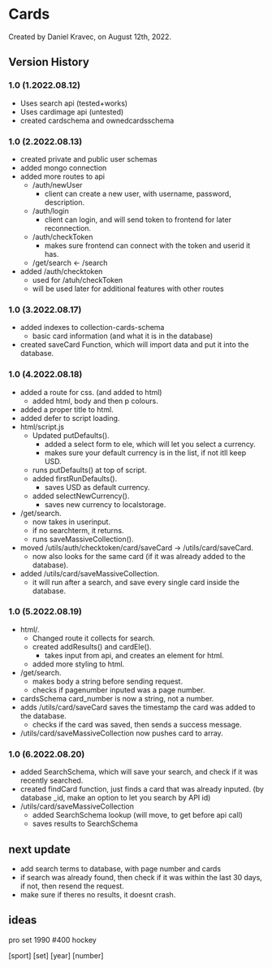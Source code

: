 # Cards
Created by Daniel Kravec, on August 12th, 2022.
## Version History

### 1.0 (1.2022.08.12)
- Uses search api (tested+works)
- Uses cardimage api (untested)
- created cardschema and ownedcardsschema 

### 1.0 (2.2022.08.13)
- created private and public user schemas
- added mongo connection
- added more routes to api 
    - /auth/newUser
        - client can create a new user, with username, password, description.
    - /auth/login
        - client can login, and will send token to frontend for later reconnection.
    - /auth/checkToken
        - makes sure frontend can connect with the token and userid it has.
    - /get/search <- /search
- added /auth/checktoken 
    - used for /atuh/checkToken
    - will be used later for additional features with other routes

### 1.0 (3.2022.08.17)
- added indexes to collection-cards-schema
    - basic card information (and what it is in the database)
- created saveCard Function, which will import data and put it into the database.

### 1.0 (4.2022.08.18)
- added a route for css. (and added to html)
    - added html, body and then p colours.
- added a proper title to html.
- added defer to script loading.
- html/script.js
    - Updated putDefaults().
        - added a select form to ele, which will let you select a currency.
        - makes sure your default currency is in the list, if not itll keep USD.
    - runs putDefaults() at top of script.
    - added firstRunDefaults().
        - saves USD as default currency.
    - added selectNewCurrency().
        - saves new currency to localstorage.
- /get/search.
    - now takes in userinput.
    - if no searchterm, it returns.
    - runs saveMassiveCollection().
- moved /utils/auth/checktoken/card/saveCard -> /utils/card/saveCard.
    - now also looks for the same card (if it was already added to the database).
- added /utils/card/saveMassiveCollection.
    - it will run after a search, and save every single card inside the database.

### 1.0 (5.2022.08.19)
- html/.
    - Changed route it collects for search.
    - created addResults() and cardEle().
        - takes input from api, and creates an element for html.
    - added more styling to html.
- /get/search.
    - makes body a string before sending request.
    - checks if pagenumber inputed was a page number.
- cardsSchema card_number is now a string, not a number.
- adds /utils/card/saveCard saves the timestamp the card was added to the database.
    - checks if the card was saved, then sends a success message.
- /utils/card/saveMassiveCollection now pushes card to array.

### 1.0 (6.2022.08.20)
- added SearchSchema, which will save your search, and check if it was recently searched.
- created findCard function, just finds a card that was already inputed. (by database _id, make an option to let you search by API id)
- /utils/card/saveMassiveCollection
    - added SearchSchema lookup (will move, to get before api call)
    - saves results to SearchSchema

## next update
- add search terms to database, with page number and cards
- if search was already found, then check if it was within the last 30 days, if not, then resend the request.
- make sure if theres no results, it doesnt crash.

## ideas

pro set 1990 #400 hockey

[sport] [set] [year] [number]
